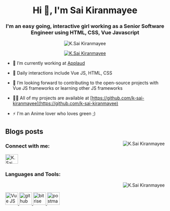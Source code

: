 <h1 align="center">Hi 👋, I'm Sai Kiranmayee</h1>
<h3 align="center">I'm an easy going, interactive girl working as a Senior Software Engineer using HTML, CSS, Vue Javascript</h3>
<p align="center"> <img src="https://komarev.com/ghpvc/?username=k-sai-kiranmayee&label=Profile%20views&color=brightgreen&style=flat" alt="K.Sai Kiranmayee" /> </p>

<p align="center"> <a href="https://github.com/ryo-ma/github-profile-trophy"><img src="https://github-profile-trophy.vercel.app/?username=k-sai-kiranmayee" alt="K.Sai Kiranmayee" /></a> </p>


- 🔭 I’m currently working at [Applaud](https://www.applaudhr.com/)

- 🌱 Daily interactions include Vue JS, HTML, CSS

- 👯 I’m looking forward to contributing to the open-source projects with Vue JS frameworks or learning other JS frameworks

- 👨‍💻 All of my projects are available at [https://github.com/k-sai-kiranmayee](https://github.com/k-sai-kiranmayee)

- ⚡ I'm an Anime lover who loves green ;)

## Blogs posts

<p align="right"><img align="right" src="https://github-readme-stats.vercel.app/api/top-langs?username=k-sai-kiranmayee&show_icons=true&locale=en&layout=compact" alt="K.Sai Kiranmayee" /></p>
<p align="left">
<h3 align="left">Connect with me:</h3>
<a href="https://in.linkedin.com/in/kamineni-sai-kiranmayee-a11300bb" target="blank"><img align="center" src="https://raw.githubusercontent.com/rahuldkjain/github-profile-readme-generator/master/src/images/icons/Social/linked-in-alt.svg" alt="K.Sai Kiranmayee" height="30" width="40" /></a>
</p>

<h3 align="left">Languages and Tools:</h3>
<p>&nbsp;<img align="right" src="https://github-readme-stats.vercel.app/api?username=k-sai-kiranmayee&show_icons=true&locale=en" alt="K.Sai Kiranmayee" /></p>
<a href="https://vuejs.org/" target="_blank" rel="noreferrer"> <img src="https://upload.wikimedia.org/wikipedia/commons/thumb/9/95/Vue.js_Logo_2.svg/1200px-Vue.js_Logo_2.svg.png" alt="Vue JS" width="40" height="40"/> </a>
<a href="https://github.com/" target="_blank" rel="noreferrer"> <img src="https://upload.wikimedia.org/wikipedia/commons/9/91/Octicons-mark-github.svg" alt="github" width="40" height="40"/> </a>
<a href="https://www.bitrise.io/" target="_blank" rel="noreferrer"> <img src="https://encrypted-tbn0.gstatic.com/images?q=tbn:ANd9GcRQyYOK3Q72IfVRh0DsAdKr-Co6SiNpyp4bRBVaztWpBmh7aZr5DZWdzTaMrFzcMGIzK94&usqp=CAU" alt="bitrise" width="40" height="40"/> </a>
<a href="https://postman.com" target="_blank" rel="noreferrer"> <img src="https://www.vectorlogo.zone/logos/getpostman/getpostman-icon.svg" alt="postman" width="40" height="40"/> </a> 
